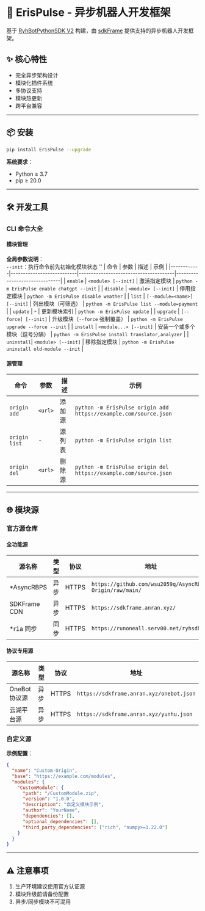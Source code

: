 # 🚀 ErisPulse - 异步机器人开发框架

基于 [RyhBotPythonSDK V2](https://github.com/runoneall/RyhBotPythonSDK2) 构建，由 [sdkFrame](https://github.com/runoneall/sdkFrame) 提供支持的异步机器人开发框架。

## ✨ 核心特性
- 完全异步架构设计
- 模块化插件系统
- 多协议支持
- 模块热更新
- 跨平台兼容

---

## 📦 安装

```bash
pip install ErisPulse --upgrade
```

**系统要求**：
- Python ≥ 3.7
- pip ≥ 20.0

---

## 🛠️ 开发工具

### CLI 命令大全

#### 模块管理  
**全局参数说明**：  
`--init`：执行命令前先初始化模块状态 
''
| 命令       | 参数                      | 描述                                  | 示例                          |
|------------|---------------------------|---------------------------------------|-------------------------------|
| `enable`   | `<module> [--init]`       | 激活指定模块                          | `python -m ErisPulse enable chatgpt --init`       |
| `disable`  | `<module> [--init]`       | 停用指定模块                          | `python -m ErisPulse disable weather`             |
| `list`     | `[--module=<name>] [--init]` | 列出模块（可筛选）                   | `python -m ErisPulse list --module=payment`       |
| `update`   | -                         | 更新模块索引                           | `python -m ErisPulse update`                      |
| `upgrade`  | `[--force] [--init]`      | 升级模块（`--force` 强制覆盖）        | `python -m ErisPulse upgrade --force --init`      |
| `install`  | `<module...> [--init]`    | 安装一个或多个模块（逗号分隔）        | `python -m ErisPulse install translator,analyzer` |
| `uninstall`| `<module> [--init]`       | 移除指定模块                          | `python -m ErisPulse uninstall old-module --init` |

#### 源管理
| 命令 | 参数 | 描述 | 示例 |
|------|------|------|------|
| `origin add` | `<url>` | 添加源 | `python -m ErisPulse origin add https://example.com/source.json` |
| `origin list` | - | 源列表 | `python -m ErisPulse origin list` |
| `origin del` | `<url>` | 删除源 | `python -m ErisPulse origin del https://example.com/source.json` |

---

## 🌐 模块源

### 官方源仓库

#### 全功能源
| 源名称 | 类型 | 协议 | 地址 |
|--------|------|------|------|
| *AsyncRBPS | 异步 | HTTPS | `https://github.com/wsu2059q/AsyncRBPS-Origin/raw/main/` |
| SDKFrame CDN | 异步 | HTTPS | `https://sdkframe.anran.xyz/` |
| *r1a 同步 | 同步 | HTTPS | `https://runoneall.serv00.net/ryhsdk2/` |

#### 协议专用源
| 源名称 | 类型 | 协议 | 地址 |
|--------|------|------|------|
| OneBot 协议源 | 异步 | HTTPS | `https://sdkframe.anran.xyz/onebot.json` |
| 云湖平台源 | 异步 | HTTPS | `https://sdkframe.anran.xyz/yunhu.json` |

### 自定义源

**示例配置**：
```json
{
  "name": "Custom-Origin",
  "base": "https://example.com/modules",
  "modules": {
    "CustomModule": {
      "path": "/CustomModule.zip",
      "version": "1.0.0",
      "description": "自定义模块示例",
      "author": "YourName",
      "dependencies": [],
      "optional_dependencies": [],
      "third_party_dependencies": ["rich", "numpy>=1.22.0"]
    }
  }
}
```

---

## ⚠️ 注意事项
1. 生产环境建议使用官方认证源
2. 模块升级前请备份配置
3. 异步/同步模块不可混用
